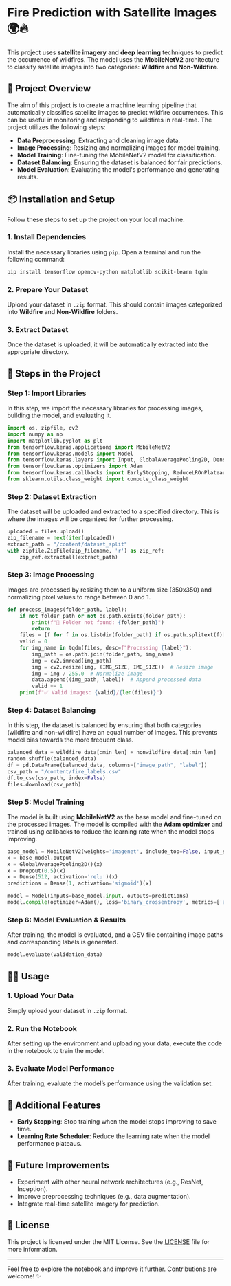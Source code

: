 
# Fire Prediction with Satellite Images 🌍🔥

This project uses **satellite imagery** and **deep learning** techniques to predict the occurrence of wildfires. The model uses the **MobileNetV2** architecture to classify satellite images into two categories: **Wildfire** and **Non-Wildfire**.

## 🚀 Project Overview

The aim of this project is to create a machine learning pipeline that automatically classifies satellite images to predict wildfire occurrences. This can be useful in monitoring and responding to wildfires in real-time. The project utilizes the following steps:

- **Data Preprocessing**: Extracting and cleaning image data.
- **Image Processing**: Resizing and normalizing images for model training.
- **Model Training**: Fine-tuning the MobileNetV2 model for classification.
- **Dataset Balancing**: Ensuring the dataset is balanced for fair predictions.
- **Model Evaluation**: Evaluating the model's performance and generating results.

## 📦 Installation and Setup

Follow these steps to set up the project on your local machine.

### 1. Install Dependencies

Install the necessary libraries using `pip`. Open a terminal and run the following command:

```bash
pip install tensorflow opencv-python matplotlib scikit-learn tqdm
```

### 2. Prepare Your Dataset

Upload your dataset in `.zip` format. This should contain images categorized into **Wildfire** and **Non-Wildfire** folders.

### 3. Extract Dataset

Once the dataset is uploaded, it will be automatically extracted into the appropriate directory.

## 📝 Steps in the Project

### Step 1: Import Libraries

In this step, we import the necessary libraries for processing images, building the model, and evaluating it.

```python
import os, zipfile, cv2
import numpy as np
import matplotlib.pyplot as plt
from tensorflow.keras.applications import MobileNetV2
from tensorflow.keras.models import Model
from tensorflow.keras.layers import Input, GlobalAveragePooling2D, Dense, Dropout
from tensorflow.keras.optimizers import Adam
from tensorflow.keras.callbacks import EarlyStopping, ReduceLROnPlateau, ModelCheckpoint
from sklearn.utils.class_weight import compute_class_weight
```

### Step 2: Dataset Extraction

The dataset will be uploaded and extracted to a specified directory. This is where the images will be organized for further processing.

```python
uploaded = files.upload()
zip_filename = next(iter(uploaded))
extract_path = "/content/dataset_split"
with zipfile.ZipFile(zip_filename, 'r') as zip_ref:
    zip_ref.extractall(extract_path)
```

### Step 3: Image Processing

Images are processed by resizing them to a uniform size (350x350) and normalizing pixel values to range between 0 and 1. 

```python
def process_images(folder_path, label):
    if not folder_path or not os.path.exists(folder_path):
        print(f"🚫 Folder not found: {folder_path}")
        return
    files = [f for f in os.listdir(folder_path) if os.path.splitext(f)[-1].lower() in valid_extensions]
    valid = 0
    for img_name in tqdm(files, desc=f"Processing {label}"):
        img_path = os.path.join(folder_path, img_name)
        img = cv2.imread(img_path)
        img = cv2.resize(img, (IMG_SIZE, IMG_SIZE))  # Resize image
        img = img / 255.0  # Normalize image
        data.append((img_path, label))  # Append processed data
        valid += 1
    print(f"✅ Valid images: {valid}/{len(files)}")
```

### Step 4: Dataset Balancing

In this step, the dataset is balanced by ensuring that both categories (wildfire and non-wildfire) have an equal number of images. This prevents model bias towards the more frequent class.

```python
balanced_data = wildfire_data[:min_len] + nonwildfire_data[:min_len]
random.shuffle(balanced_data)
df = pd.DataFrame(balanced_data, columns=["image_path", "label"])
csv_path = "/content/fire_labels.csv"
df.to_csv(csv_path, index=False)
files.download(csv_path)
```

### Step 5: Model Training

The model is built using **MobileNetV2** as the base model and fine-tuned on the processed images. The model is compiled with the **Adam optimizer** and trained using callbacks to reduce the learning rate when the model stops improving.

```python
base_model = MobileNetV2(weights='imagenet', include_top=False, input_shape=(IMG_SIZE, IMG_SIZE, 3))
x = base_model.output
x = GlobalAveragePooling2D()(x)
x = Dropout(0.5)(x)
x = Dense(512, activation='relu')(x)
predictions = Dense(1, activation='sigmoid')(x)

model = Model(inputs=base_model.input, outputs=predictions)
model.compile(optimizer=Adam(), loss='binary_crossentropy', metrics=['accuracy'])
```

### Step 6: Model Evaluation & Results

After training, the model is evaluated, and a CSV file containing image paths and corresponding labels is generated.

```python
model.evaluate(validation_data)
```

## 🧑‍💻 Usage

### 1. Upload Your Data

Simply upload your dataset in `.zip` format.

### 2. Run the Notebook

After setting up the environment and uploading your data, execute the code in the notebook to train the model.

### 3. Evaluate Model Performance

After training, evaluate the model’s performance using the validation set.

## 🔧 Additional Features

- **Early Stopping**: Stop training when the model stops improving to save time.
- **Learning Rate Scheduler**: Reduce the learning rate when the model performance plateaus.

## 🚧 Future Improvements

- Experiment with other neural network architectures (e.g., ResNet, Inception).
- Improve preprocessing techniques (e.g., data augmentation).
- Integrate real-time satellite imagery for prediction.

## 📄 License

This project is licensed under the MIT License. See the [LICENSE](LICENSE) file for more information.

---

Feel free to explore the notebook and improve it further. Contributions are welcome! ✨

